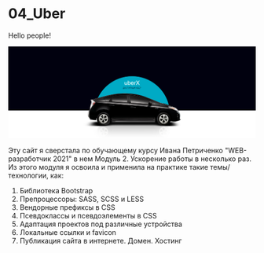 # 04_Uber

Hello people!

![Uber](https://github.com/Sati-prog/04_Uber/blob/main/src/img/bg/3_bg_car.png)

Эту сайт я сверстала по обучающему курсу Ивана Петриченко "WEB-разработчик 2021"
в нем Модуль 2. Ускорение работы в несколько раз. Из этого модуля я освоила и применила на практике
такие темы/технологии, как:

1) Библиотека Bootstrap
2) Препроцессоры: SASS, SCSS и LESS
3) Вендорные префиксы в CSS
4) Псевдоклассы и псевдоэлементы в CSS
5) Адаптация проектов под различные устройства
6) Локальные ссылки и favicon
7) Публикация сайта в интернете. Домен. Хостинг
